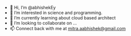 - 👋 Hi, I’m @abhishekEy
- 👀 I’m interested in science and programming.
- 🌱 I’m currently learning about cloud based architect
- 💞️ I’m looking to collaborate on ...
- 📫 Connect back with me at mitra.aabhishek@gmail.com

<!---
abhishekEy/abhishekEy is a ✨ special ✨ repository because its `README.md` (this file) appears on your GitHub profile.
You can click the Preview link to take a look at your changes.
--->

